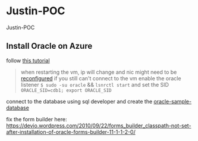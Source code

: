 # Justin-POC

Justin-POC


## Install Oracle on Azure

follow [this tutorial](https://docs.microsoft.com/en-us/azure/virtual-machines/workloads/oracle/oracle-database-quick-create#code-try-1)

> when restarting the vm, ip will change and nic might need to be [reconfigured](https://docs.microsoft.com/en-us/azure/virtual-machines/troubleshooting/reset-network-interface)
> if you still can't connect to the vm enable the oracle listener `$ sudo -su oracle` && `lsnrctl start` and set the SID `ORACLE_SID=cdb1; export ORACLE_SID`


connect to the database using sql developer and create the [oracle-sample-database](https://www.oracletutorial.com/getting-started/oracle-sample-database/)

fix the form builder here:
https://devio.wordpress.com/2010/09/22/forms_builder_classpath-not-set-after-installation-of-oracle-forms-builder-11-1-1-2-0/
